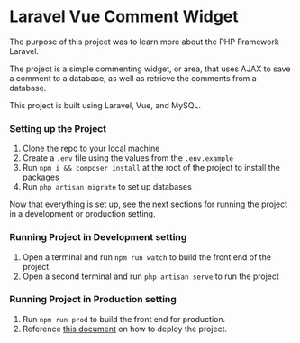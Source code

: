 # Laravel Vue Comment Widget

The purpose of this project was to learn more about the PHP Framework Laravel. 

The project is a simple commenting widget, or area, that uses AJAX to save a comment to a database, as well as retrieve the comments from a database. 

This project is built using Laravel, Vue, and MySQL.

### Setting up the Project

1. Clone the repo to your local machine
2. Create a `.env` file using the values from the `.env.example`
3. Run `npm i && composer install` at the root of the project to install the packages
4. Run `php artisan migrate` to set up databases

Now that everything is set up, see the next sections for running the project in a development or production setting. 

### Running Project in Development setting

1. Open a terminal and run `npm run watch` to build the front end of the project.
2. Open a second terminal and run `php artisan serve` to run the project

### Running Project in Production setting

1. Run `npm run prod` to build the front end for production. 
2. Reference [this document](https://laravel.com/docs/master/deployment) on how to deploy the project. 